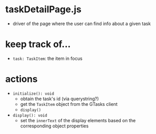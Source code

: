 # taskDetailPage.js
- driver of the page where the user can find info about a given task

# keep track of...
- `task: TaskItem`: the item in focus

# actions
- `initialize(): void`
	- obtain the task's id (via querystring?)
	- get the `TaskItem` object from the GTasks client
	- `display()`
- `display(): void`
	- set the `innerText` of the display elements based on the corresponding object properties